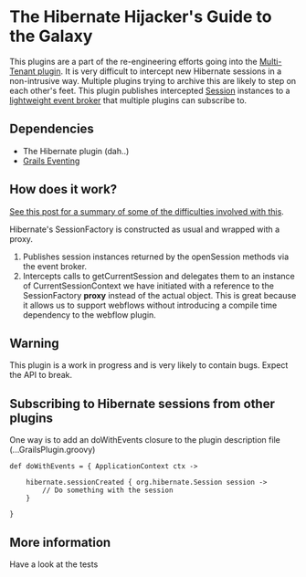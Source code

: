 The Hibernate Hijacker's Guide to the Galaxy
============================================

This plugins are a part of the re-engineering efforts going into the [Multi-Tenant plugin](http://grails.org/plugin/multi-tenant). It is very difficult to intercept new Hibernate sessions in a non-intrusive way. Multiple plugins trying to archive this are likely to step on each other's feet. This plugin publishes intercepted [Session](http://docs.jboss.org/hibernate/core/3.5/api/org/hibernate/Session.html) instances to a [lightweight event broker](http://github.com/multi-tenant/grails-eventing) that multiple plugins can subscribe to. 

Dependencies
------------

 * The Hibernate plugin (dah..)
 * [Grails Eventing](http://github.com/multi-tenant/grails-eventing)

How does it work?
-----------------

[See this post for a summary of some of the difficulties involved with this](http://grails.1312388.n4.nabble.com/Why-aren-t-the-session-bound-to-thread-during-requests-when-I-proxy-the-sessionFactory-bean-td2893502.html#a2893502).

Hibernate's SessionFactory is constructed as usual and wrapped with a proxy. 

 1. Publishes session instances returned by the openSession methods via the event broker. 
 2. Intercepts calls to getCurrentSession and delegates them to an instance of CurrentSessionContext we have initiated with a reference to the SessionFactory **proxy** instead of the actual object. This is great because it allows us to support webflows without introducing a compile time dependency to the webflow plugin. 

Warning
--------

This plugin is a work in progress and is very likely to contain bugs. Expect the API to break. 

Subscribing to Hibernate sessions from other plugins
---------------------------------------------------

One way is to add an doWithEvents closure to the plugin description file (...GrailsPlugin.groovy)

	def doWithEvents = { ApplicationContext ctx ->
	
		hibernate.sessionCreated { org.hibernate.Session session -> 
			// Do something with the session
		}
		
	}
	
More information
----------------

Have a look at the tests
